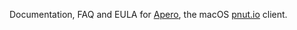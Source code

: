 Documentation, FAQ and EULA for [Apero](https://itunes.apple.com/WebObjects/MZStore.woa/wa/viewSoftware?id=1219902108&mt=12), the macOS [pnut.io](https://pnut.io) client.